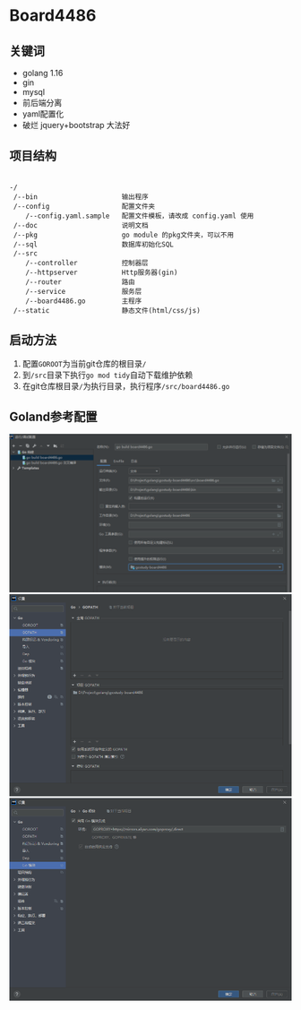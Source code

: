 # Board4486

## 关键词

- golang 1.16
- gin
- mysql
- 前后端分离
- yaml配置化
- 破烂 jquery+bootstrap 大法好

## 项目结构

```

-/
 /--bin                     输出程序
 /--config                  配置文件夹
    /--config.yaml.sample   配置文件模板，请改成 config.yaml 使用
 /--doc                     说明文档
 /--pkg                     go module 的pkg文件夹，可以不用
 /--sql                     数据库初始化SQL
 /--src
    /--controller           控制器层
    /--httpserver           Http服务器(gin)
    /--router               路由
    /--service              服务层
    /--board4486.go         主程序
 /--static                  静态文件(html/css/js)

```

## 启动方法

1. 配置`GOROOT`为当前git仓库的根目录`/`
1. 到`/src`目录下执行`go mod tidy`自动下载维护依赖
1. 在git仓库根目录`/`为执行目录，执行程序`/src/board4486.go`

## Goland参考配置

![](doc/image/img.png)
![](doc/image/img_1.png)
![](doc/image/img_2.png)